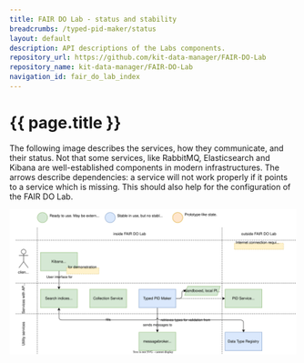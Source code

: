 ```yaml
---
title: FAIR DO Lab - status and stability
breadcrumbs: /typed-pid-maker/status
layout: default
description: API descriptions of the Labs components.
repository_url: https://github.com/kit-data-manager/FAIR-DO-Lab
repository_name: kit-data-manager/FAIR-DO-Lab
navigation_id: fair_do_lab_index
---
```


# {{ page.title }}

The following image describes the services, how they communicate, and their status. Not that some services, like RabbitMQ, Elasticsearch and Kibana are well-established components in modern infrastructures. The arrows describe dependencies: a service will not work properly if it points to a service which is missing. This should also help for the configuration of the FAIR DO Lab.

![status illustration of all components](../assets/images/fair-do-lab/status_components.drawio.svg)